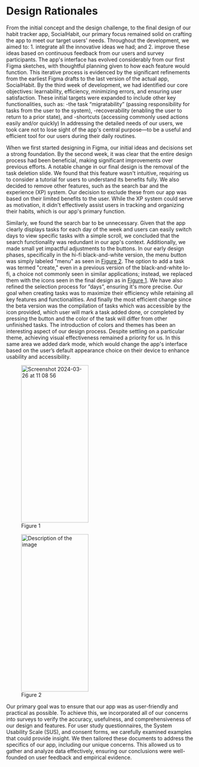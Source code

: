 # Design Rationales
From the initial concept and the design challenge, to the final design of our habit tracker app, SocialHabit, our primary focus remained solid on crafting the app to meet our target users' needs. Throughout the development, we aimed to: 1. integrate all the innovative ideas we had; and 2. improve these ideas based on continuous feedback from our users and survey participants.
The app's interface has evolved considerably from our first Figma sketches, with thoughtful planning given to how each feature would function. This iterative process is evidenced by the significant refinements from the earliest Figma drafts to the last version of the actual app, SocialHabit.
By the third week of development, we had identified our core objectives: learnability, efficiency, minimizing errors, and ensuring user satisfaction. These initial targets were expanded to include other key functionalities, such as:
-the task “migratability” (passing responsibility for tasks from the user to the system),
-recoverability (enabling the user to return to a prior state), and
-shortcuts (accessing commonly used actions easily and/or quickly)
In addressing the detailed needs of our users, we took care not to lose sight of the app's central purpose—to be a useful and efficient tool for our users during their daily routines.


When we first started designing in Figma, our initial ideas and decisions set a strong foundation. By the second week, it was clear that the entire design process had been beneficial, making significant improvements over previous efforts.
A notable change in our final design is the removal of the task deletion slide. We found that this feature wasn't intuitive, requiring us to consider a tutorial for users to understand its benefits fully.
We also decided to remove other features, such as the search bar and the experience (XP) system. Our decision to exclude these from our app was based on their limited benefits to the user. While the XP system could serve as motivation, it didn't effectively assist users in tracking and organizing their habits, which is our app's primary function.




Similarly, we found the search bar to be unnecessary. Given that the app clearly displays tasks for each day of the week and users can easily switch days to view specific tasks with a simple scroll, we concluded that the search functionality was redundant in our app's context.
Additionally, we made small yet impactful adjustments to the buttons. In our early design phases, specifically in the hi-fi black-and-white version, the menu button was simply labeled "menu" as seen in <a href="fig2">Figure 2</a>. The option to add a task was termed "create," even in a previous version of the black-and-white lo-fi, a choice not commonly seen in similar applications; instead, we replaced them with the icons seen in the final design as in <a href="fig1">Figure 1</a>. We have also refined the selection process for “days”, ensuring it's more precise. Our goal when creating tasks was to maximize their efficiency while retaining all key features and functionalities. And finally the most efficient change since the beta version was the compilation of tasks which was accessible by the icon provided, which user will mark a task added done, or completed by pressing the button and the color of the task will differ from other unfinished tasks. The introduction of colors and themes has been an interesting aspect of our design process. Despite settling on a particular theme, achieving visual effectiveness remained a priority for us. In this same area we added dark mode, which would change the app's interface based on the user’s default appearance choice on their device to enhance usability and accessibility.

<figure id="fig1">
<img width="180" height="420" alt="Screenshot 2024-03-26 at 11 08 56" src="https://github.com/hadugan700/SocialHabit-HiFi/assets/122108767/a6643462-eec6-4e3d-bdfd-796d3440416d">
    <figcaption>Figure 1</figcaption>
</figure>

<figure id="fig2">
    <img src="https://github.com/hadugan700/SocialHabit-HiFi/assets/122108767/23b8527a-e079-4996-9d59-bb178bcc32c6" alt="Description of the image" width="180"  height="420" >
    <figcaption>Figure 2</figcaption>
</figure>


Our primary goal was to ensure that our app was as user-friendly and practical as possible. To achieve this, we incorporated all of our concerns into surveys to verify the accuracy, usefulness, and comprehensiveness of our design and features.
For user study questionnaires, the System Usability Scale (SUS), and consent forms, we carefully examined examples that could provide insight. We then tailored these documents to address the specifics of our app, including our unique concerns. This allowed us to gather and analyze data effectively, ensuring our conclusions were well-founded on user feedback and empirical evidence.
